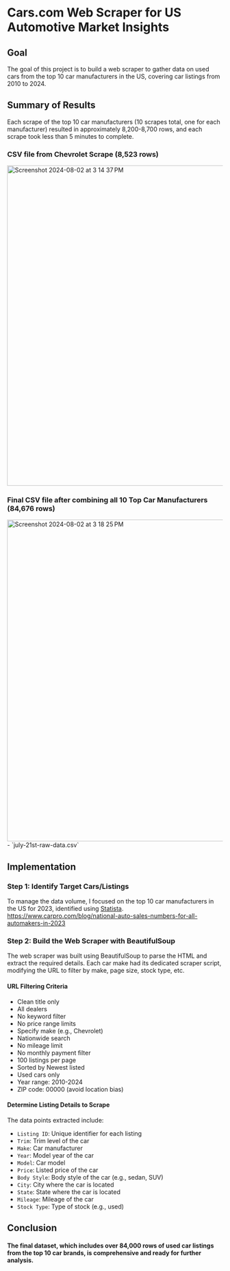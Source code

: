 # Cars.com Web Scraper for US Automotive Market Insights

## Goal
The goal of this project is to build a web scraper to gather data on used cars from the top 10 car manufacturers in the US, covering car listings from 2010 to 2024.

## Summary of Results
Each scrape of the top 10 car manufacturers (10 scrapes total, one for each manufacturer) resulted in approximately 8,200-8,700 rows, and each scrape took less than 5 minutes to complete.

### CSV file from Chevrolet Scrape (8,523 rows)
<img width="746" alt="Screenshot 2024-08-02 at 3 14 37 PM" src="https://github.com/user-attachments/assets/869c1bc7-598f-45b5-b998-9314a50881c2">

### Final CSV file after combining all 10 Top Car Manufacturers (84,676 rows)
<img width="749" alt="Screenshot 2024-08-02 at 3 18 25 PM" src="https://github.com/user-attachments/assets/fc7a0f3d-1213-439e-90ed-7219b878f63c">
- `july-21st-raw-data.csv`

## Implementation

### Step 1: Identify Target Cars/Listings
To manage the data volume, I focused on the top 10 car manufacturers in the US for 2023, identified using [Statista](https://www.statista.com/statistics/264362/leading-car-brands-in-the-us-based-on-vehicle-sales/).
https://www.carpro.com/blog/national-auto-sales-numbers-for-all-automakers-in-2023

### Step 2: Build the Web Scraper with BeautifulSoup
The web scraper was built using BeautifulSoup to parse the HTML and extract the required details. Each car make had its dedicated scraper script, modifying the URL to filter by make, page size, stock type, etc.

#### URL Filtering Criteria
- Clean title only
- All dealers
- No keyword filter
- No price range limits
- Specify make (e.g., Chevrolet)
- Nationwide search
- No mileage limit
- No monthly payment filter
- 100 listings per page
- Sorted by Newest listed
- Used cars only
- Year range: 2010-2024
- ZIP code: 00000 (avoid location bias)

#### Determine Listing Details to Scrape
The data points extracted include:
- `Listing ID`: Unique identifier for each listing
- `Trim`: Trim level of the car
- `Make`: Car manufacturer
- `Year`: Model year of the car
- `Model`: Car model
- `Price`: Listed price of the car
- `Body Style`: Body style of the car (e.g., sedan, SUV)
- `City`: City where the car is located
- `State`: State where the car is located
- `Mileage`: Mileage of the car
- `Stock Type`: Type of stock (e.g., used)

## Conclusion
#### The final dataset, which includes over 84,000 rows of used car listings from the top 10 car brands, is comprehensive and ready for further analysis.
